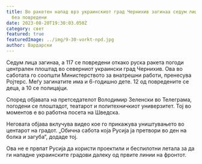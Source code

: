 ```yaml
---
title: Во ракетен напад врз украинскиот град Чернихив загинаа седум лица, а 117
  беа повредени
date: 2023-08-20T19:30:03.050Z
category: свет
featured: true
featuredImage: ../img/9-30-vorkt-npd.jpg
author: Вардарски
---
```

Седум лица загинаа, а 117 се повредени откако руска ракета погоди централен плоштад во северниот украински град Чернихив. Ова во саботата го соопшти Министерството за внатрешни работи, пренесува Ројтерс. Меѓу загинатите има и 6-годишно дете. 12 од повредените се деца, а 10 се полицајци.

Според објавата на претседателот Володимир Зеленски во Телеграма, погодени се плоштадот, театарот и политехничкиот универзитет. Тој во моментов е во работна посета на Шведска.

Неговата објава вклучува видео кое го прикажува уништувањето во центарот на градот. „Обична сабота која Русија ја претвори во ден на болка и загуба“, додаде тој.

Ова не е првпат Русија да користи проектили и беспилотни летала за да ги нападне украинските градови далеку од првите линии на фронтот.